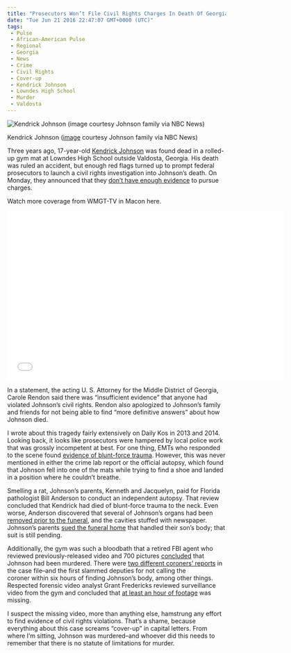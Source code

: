 ```yaml
---
title: "Prosecutors Won’t File Civil Rights Charges In Death Of Georgia Teen (WITH VIDEO)"
date: "Tue Jun 21 2016 22:47:07 GMT+0000 (UTC)"
tags: 
 - Pulse
 - African-American Pulse
 - Regional
 - Georgia
 - News
 - Crime
 - Civil Rights
 - Cover-up
 - Kendrick Johnson
 - Lowndes High School
 - Murder
 - Valdosta
---
```

<p><!-- Quick Adsense WordPress Plugin: http://quicksense.net/ --></p><div id="attachment_138449" style="width: 610px" class="wp-caption aligncenter"><img class="size-large wp-image-138449" src="http://i1.wp.com/cdn.liberalamerica.org/wp-content/uploads/2016/06/Kendrick-Johnson-600x450.jpg?resize=600%2C450" alt="Kendrick Johnson (image courtesy Johnson family via NBC News)" srcset="http://cdn.liberalamerica.org/wp-content/uploads/2016/06/Kendrick-Johnson.jpg 600w, http://cdn.liberalamerica.org/wp-content/uploads/2016/06/Kendrick-Johnson.jpg 64w, http://cdn.liberalamerica.org/wp-content/uploads/2016/06/Kendrick-Johnson.jpg 350w, http://cdn.liberalamerica.org/wp-content/uploads/2016/06/Kendrick-Johnson.jpg 768w, http://cdn.liberalamerica.org/wp-content/uploads/2016/06/Kendrick-Johnson.jpg 795w, http://cdn.liberalamerica.org/wp-content/uploads/2016/06/Kendrick-Johnson.jpg 800w" sizes="(max-width: 600px) 100vw, 600px" data-recalc-dims="1">
<p class="wp-caption-text">Kendrick Johnson (<a href="http://media4.s-nbcnews.com/j/streams/2013/november/131107/8c9616076-131029-kendrick-johnson-4x3-2p.nbcnews-ux-2880-1000.jpg" onclick="__gaTracker(&apos;send&apos;, &apos;event&apos;, &apos;outbound-article&apos;, &apos;http://media4.s-nbcnews.com/j/streams/2013/november/131107/8c9616076-131029-kendrick-johnson-4x3-2p.nbcnews-ux-2880-1000.jpg&apos;, &apos;image&apos;);">image</a> courtesy Johnson family via NBC News)</p>
</div><p>Three years ago, 17-year-old <a href="http://www.liberalamerica.org/2014/05/20/kendrick-johnson-was-it-an-accident-or-murder/">Kendrick Johnson</a> was found dead in a rolled-up gym mat at Lowndes High School outside Valdosta, Georgia.&#xA0;His death was ruled an accident, but enough red flags turned up to prompt federal prosecutors to launch a civil rights investigation into Johnson&#x2019;s death. On Monday, they announced that they <a href="http://www.nbcnews.com/news/nbcblk/justice-department-no-criminal-charges-gym-mat-death-georgia-teen-n595846" onclick="__gaTracker(&apos;send&apos;, &apos;event&apos;, &apos;outbound-article&apos;, &apos;http://www.nbcnews.com/news/nbcblk/justice-department-no-criminal-charges-gym-mat-death-georgia-teen-n595846&apos;, &apos;don\&apos;t have enough evidence&apos;);">don&#x2019;t have enough evidence</a> to pursue charges.</p><p>Watch more coverage from WMGT-TV in Macon here.</p><p><span class="embed-youtube" style="text-align:center; display: block;"><iframe class="youtube-player" type="text/html" width="640" height="390" src="//www.youtube.com/embed/4xTGYX2gM0c?version=3&amp;rel=1&amp;fs=1&amp;autohide=2&amp;showsearch=0&amp;showinfo=1&amp;iv_load_policy=1&amp;wmode=transparent" allowfullscreen="true" style="border:0;"></iframe></span></p><p>In a statement, the acting U. S. Attorney for the Middle District of Georgia, Carole Rendon&#xA0;said there was &#x201C;insufficient evidence&#x201D; that anyone had violated Johnson&#x2019;s civil rights. Rendon also apologized to Johnson&#x2019;s family and friends for not being able to find &#x201C;more definitive answers&#x201D; about how Johnson died.</p><p>I wrote about this tragedy fairly extensively on Daily Kos in 2013 and 2014. Looking back, it looks like prosecutors were hampered by local police work that was grossly incompetent at best. For one thing, EMTs who responded to the scene found <a href="http://www.cnn.com/2013/09/03/us/georgia-teen-death-autopsy/" onclick="__gaTracker(&apos;send&apos;, &apos;event&apos;, &apos;outbound-article&apos;, &apos;http://www.cnn.com/2013/09/03/us/georgia-teen-death-autopsy/&apos;, &apos;evidence of blunt-force trauma&apos;);">evidence of blunt-force trauma</a>. However, this was never mentioned in either the crime lab report or the official autopsy, which found that Johnson fell into one of the mats while trying to find a shoe and landed in a position where he couldn&#x2019;t breathe.</p><p>Smelling a rat, Johnson&#x2019;s parents, Kenneth and Jacquelyn, paid for&#xA0;Florida pathologist Bill Anderson to conduct an independent autopsy. That review concluded that Kendrick had died of blunt-force trauma to the neck. Even worse, Anderson discovered that several of Johnson&#x2019;s organs had been <a href="http://www.cnn.com/2013/10/09/us/georgia-gym-mat-death/index.html" onclick="__gaTracker(&apos;send&apos;, &apos;event&apos;, &apos;outbound-article&apos;, &apos;http://www.cnn.com/2013/10/09/us/georgia-gym-mat-death/index.html&apos;, &apos;removed prior to the funeral&apos;);">removed prior to the funeral</a>, and the cavities stuffed with newspaper. Johnson&#x2019;s parents <a href="http://www.dailykos.com/story/2014/02/06/1275499/-Family-of-GA-teen-found-dead-in-gym-mat-sues-funeral-home" onclick="__gaTracker(&apos;send&apos;, &apos;event&apos;, &apos;outbound-article&apos;, &apos;http://www.dailykos.com/story/2014/02/06/1275499/-Family-of-GA-teen-found-dead-in-gym-mat-sues-funeral-home&apos;, &apos;sued the funeral home&apos;);">sued the funeral home</a> that handled their son&#x2019;s body; that suit is still pending.</p><p>Additionally, the gym&#xA0;was such a bloodbath that a retired FBI agent who reviewed previously-released video and 700 pictures <a href="http://www.cnn.com/2013/10/08/us/georgia-gym-mat-death/index.html" onclick="__gaTracker(&apos;send&apos;, &apos;event&apos;, &apos;outbound-article&apos;, &apos;http://www.cnn.com/2013/10/08/us/georgia-gym-mat-death/index.html&apos;, &apos;concluded&apos;);">concluded</a> that Johnson had been murdered. There were <a href="http://www.cnn.com/2013/10/08/us/georgia-gym-mat-death/index.html" onclick="__gaTracker(&apos;send&apos;, &apos;event&apos;, &apos;outbound-article&apos;, &apos;http://www.cnn.com/2013/10/08/us/georgia-gym-mat-death/index.html&apos;, &apos;two different coroners\&apos; reports&apos;);">two different coroners&#x2019; reports</a> in the case file&#x2013;and the first slammed deputies for not calling&#xA0;the coroner&#xA0;within six hours of finding Johnson&#x2019;s body, among other things. Respected forensic video analyst Grant Fredericks reviewed surveillance video from the gym and concluded that <a href="http://www.cnn.com/2013/11/21/justice/kendrick-johnson-surveillance-videos/index.html" onclick="__gaTracker(&apos;send&apos;, &apos;event&apos;, &apos;outbound-article&apos;, &apos;http://www.cnn.com/2013/11/21/justice/kendrick-johnson-surveillance-videos/index.html&apos;, &apos;at least an hour of footage&apos;);">at least an hour of footage</a> was missing.</p><p>I suspect the missing video, more than anything else, hamstrung any effort to find evidence of civil rights violations. That&#x2019;s a shame, because everything about this case screams &#x201C;cover-up&#x201D; in capital letters. From where I&#x2019;m sitting, Johnson was murdered&#x2013;and whoever did this needs to remember that there is no statute of limitations for murder.</p><div style="font-size:0px;height:0px;line-height:0px;margin:0;padding:0;clear:both"></div>